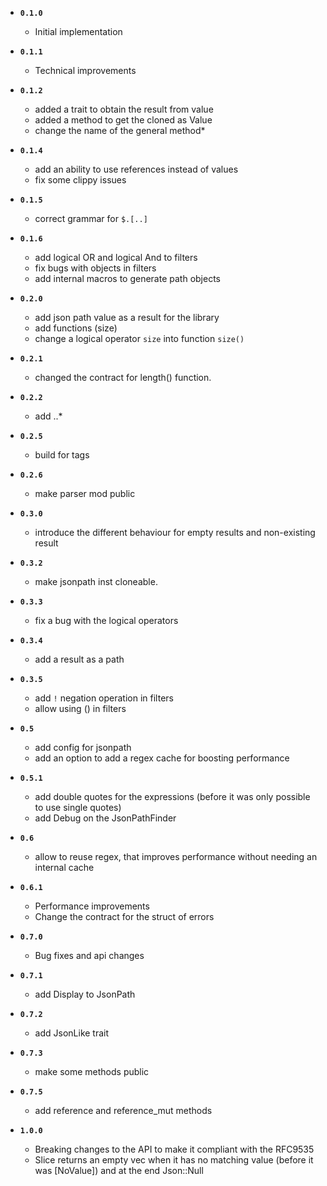 - **`0.1.0`**
    - Initial implementation
- **`0.1.1`**
    - Technical improvements
- **`0.1.2`**
    - added a trait to obtain the result from value
    - added a method to get the cloned as Value
    - change the name of the general method\*
- **`0.1.4`**
    - add an ability to use references instead of values
    - fix some clippy issues
- **`0.1.5`**
    - correct grammar for `$.[..]`
- **`0.1.6`**
    - add logical OR and logical And to filters
    - fix bugs with objects in filters
    - add internal macros to generate path objects
- **`0.2.0`**
    - add json path value as a result for the library
    - add functions (size)
    - change a logical operator `size` into function `size()`
- **`0.2.1`**
    - changed the contract for length() function.
- **`0.2.2`**
    - add ..\*
- **`0.2.5`**
    - build for tags
- **`0.2.6`**
    - make parser mod public
- **`0.3.0`**
    - introduce the different behaviour for empty results and non-existing result
- **`0.3.2`**
    - make jsonpath inst cloneable.
- **`0.3.3`**
    - fix a bug with the logical operators
- **`0.3.4`**
    - add a result as a path
- **`0.3.5`**
    - add `!` negation operation in filters
    - allow using () in filters
- **`0.5`**
    - add config for jsonpath
    - add an option to add a regex cache for boosting performance
- **`0.5.1`**
    - add double quotes for the expressions (before it was only possible to use single quotes)
    - add Debug on the JsonPathFinder
- **`0.6`**
    - allow to reuse regex, that improves performance without needing an internal cache

- **`0.6.1`**
    - Performance improvements
    - Change the contract for the struct of errors
- **`0.7.0`**
    - Bug fixes and api changes
- **`0.7.1`**
    - add Display to JsonPath
- **`0.7.2`**
    - add JsonLike trait
- **`0.7.3`**
    - make some methods public
- **`0.7.5`**
    - add reference and reference_mut methods
- **`1.0.0`**
    - Breaking changes to the API to make it compliant with the RFC9535 
    - Slice returns an empty vec when it has no matching value (before it was [NoValue]) and at the end Json::Null 